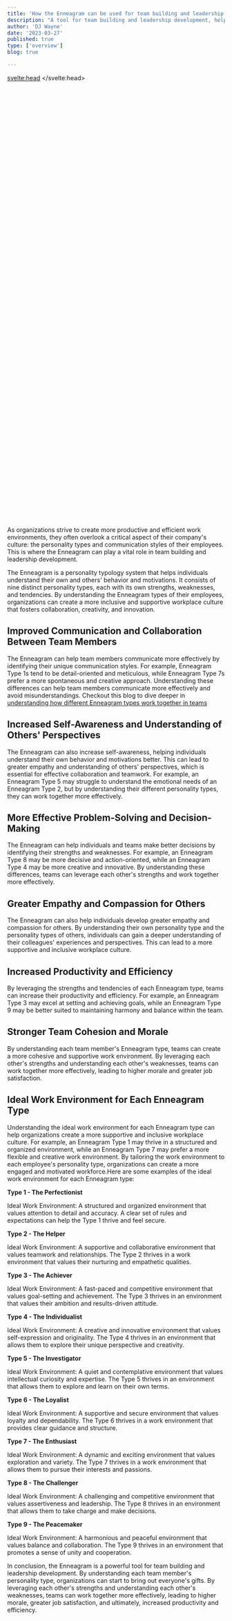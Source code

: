 ```yaml
---
title: 'How the Enneagram can be used for team building and leadership development'
description: "A tool for team building and leadership development, helping to improve communication, collaboration, and productivity"
author: 'DJ Wayne'
date: '2023-03-27'
published: true
type: ['overview']
blog: true

---
```


<svelte:head>
  <meta property="og:image" content="https://9takes.com/blogs/working-in-teams.webp" />
</svelte:head>
<script>
	import  PopCard  from "../../lib/components/atoms/PopCard.svelte";
</script>
<div
	style="display: flex;
    justify-content: center;
	height: 100vh;
	max-height: 1000px;"
>
	<PopCard
		image={`/blogs/working-in-teams.webp`}
		showIcon={false}
		text=""
		subtext=""
	/>
</div>


As organizations strive to create more productive and efficient work environments, they often overlook a critical aspect of their company's culture: the personality types and communication styles of their employees. This is where the Enneagram can play a vital role in team building and leadership development.

The Enneagram is a personality typology system that helps individuals understand their own and others' behavior and motivations. It consists of nine distinct personality types, each with its own strengths, weaknesses, and tendencies. By understanding the Enneagram types of their employees, organizations can create a more inclusive and supportive workplace culture that fosters collaboration, creativity, and innovation.

## Improved Communication and Collaboration Between Team Members

The Enneagram can help team members communicate more effectively by identifying their unique communication styles. For example, Enneagram Type 1s tend to be detail-oriented and meticulous, while Enneagram Type 7s prefer a more spontaneous and creative approach. Understanding these differences can help team members communicate more effectively and avoid misunderstandings. Checkout this blog to dive deeper in <a href="working-in-teams" >understanding how different Enneagram types work together in teams</a>

## Increased Self-Awareness and Understanding of Others' Perspectives

The Enneagram can also increase self-awareness, helping individuals understand their own behavior and motivations better. This can lead to greater empathy and understanding of others' perspectives, which is essential for effective collaboration and teamwork. For example, an Enneagram Type 5 may struggle to understand the emotional needs of an Enneagram Type 2, but by understanding their different personality types, they can work together more effectively.

## More Effective Problem-Solving and Decision-Making

The Enneagram can help individuals and teams make better decisions by identifying their strengths and weaknesses. For example, an Enneagram Type 8 may be more decisive and action-oriented, while an Enneagram Type 4 may be more creative and innovative. By understanding these differences, teams can leverage each other's strengths and work together more effectively. 

## Greater Empathy and Compassion for Others

The Enneagram can also help individuals develop greater empathy and compassion for others. By understanding their own personality type and the personality types of others, individuals can gain a deeper understanding of their colleagues' experiences and perspectives. This can lead to a more supportive and inclusive workplace culture.

## Increased Productivity and Efficiency

By leveraging the strengths and tendencies of each Enneagram type, teams can increase their productivity and efficiency. For example, an Enneagram Type 3 may excel at setting and achieving goals, while an Enneagram Type 9 may be better suited to maintaining harmony and balance within the team.

## Stronger Team Cohesion and Morale

By understanding each team member's Enneagram type, teams can create a more cohesive and supportive work environment. By leveraging each other's strengths and understanding each other's weaknesses, teams can work together more effectively, leading to higher morale and greater job satisfaction.

## Ideal Work Environment for Each Enneagram Type

Understanding the ideal work environment for each Enneagram type can help organizations create a more supportive and inclusive workplace culture. For example, an Enneagram Type 1 may thrive in a structured and organized environment, while an Enneagram Type 7 may prefer a more flexible and creative work environment. By tailoring the work environment to each employee's personality type, organizations can create a more engaged and motivated workforce.Here are some examples of the ideal work environment for each Enneagram type:

**Type 1 - The Perfectionist**

Ideal Work Environment: A structured and organized environment that values attention to detail and accuracy. A clear set of rules and expectations can help the Type 1 thrive and feel secure.

**Type 2 - The Helper**

Ideal Work Environment: A supportive and collaborative environment that values teamwork and relationships. The Type 2 thrives in a work environment that values their nurturing and empathetic qualities.

**Type 3 - The Achiever**

Ideal Work Environment: A fast-paced and competitive environment that values goal-setting and achievement. The Type 3 thrives in an environment that values their ambition and results-driven attitude.

**Type 4 - The Individualist**

Ideal Work Environment: A creative and innovative environment that values self-expression and originality. The Type 4 thrives in an environment that allows them to explore their unique perspective and creativity.

**Type 5 - The Investigator**

Ideal Work Environment: A quiet and contemplative environment that values intellectual curiosity and expertise. The Type 5 thrives in an environment that allows them to explore and learn on their own terms.

**Type 6 - The Loyalist**

Ideal Work Environment: A supportive and secure environment that values loyalty and dependability. The Type 6 thrives in a work environment that provides clear guidance and structure.

**Type 7 - The Enthusiast**

Ideal Work Environment: A dynamic and exciting environment that values exploration and variety. The Type 7 thrives in a work environment that allows them to pursue their interests and passions.

**Type 8 - The Challenger**

Ideal Work Environment: A challenging and competitive environment that values assertiveness and leadership. The Type 8 thrives in an environment that allows them to take charge and make decisions.

**Type 9 - The Peacemaker**

Ideal Work Environment: A harmonious and peaceful environment that values balance and collaboration. The Type 9 thrives in an environment that promotes a sense of unity and cooperation.

In conclusion, the Enneagram is a powerful tool for team building and leadership development. By understanding each team member's personality type, organizations can start to bring out everyone's gifts. By leveraging each other's strengths and understanding each other's weaknesses, teams can work together more effectively, leading to higher morale, greater job satisfaction, and ultimately, increased productivity and efficiency.


<div>
<script type="application/ld+json">

[
  {
    "@type": [
      "http://schema.org/BlogPosting"
    ],
    "http://schema.org/articleBody": [
      {
        "@value": "As organizations strive to create more productive and efficient work environments, they often overlook a critical aspect of their company's culture: the personality types and communication styles of their employees. This is where the Enneagram can play a vital role in team building and leadership development. ..."
      }
    ],
    "http://schema.org/articleSection": [
      {
        "@value": "Team Building"
      }
    ],
    "http://schema.org/author": [
      {
        "@type": [
          "http://schema.org/Person"
        ],
        "http://schema.org/name": [
          {
            "@value": "DJ"
          }
        ]
      }
    ],
    "http://schema.org/dateModified": [
      {
        "@type": "http://schema.org/Date",
        "@value": "2023-03-01T00:00:00-07:00"
      }
    ],
    "http://schema.org/datePublished": [
      {
        "@type": "http://schema.org/Date",
        "@value": "2023-03-17T00:00:00-07:00"
      }
    ],
    "http://schema.org/description": [
      {
        "@value": "Learn how the Enneagram can help organizations create a more inclusive and supportive workplace culture that fosters collaboration, creativity, and innovation."
      }
    ],
    "http://schema.org/headline": [
      {
        "@value": "Using the Enneagram for Team Building and Leadership Development"
      }
    ],
    "http://schema.org/image": [
      {
        "@type": [
          "http://schema.org/ImageObject"
        ],
        "http://schema.org/height": [
          {
            "@value": "630"
          }
        ],
        "http://schema.org/url": [
          {
            "@id": "https://9takes.com/blogs/working-in-teams.webp"
          }
        ],
        "http://schema.org/width": [
          {
            "@value": "1200"
          }
        ]
      }
    ],
    "http://schema.org/mainEntityOfPage": [
      {
        "@id": "https://9takes.com/blog/enneagram/workplace-team-building",
        "@type": [
          "http://schema.org/WebPage"
        ]
      }
    ],
    "http://schema.org/publisher": [
      {
        "@type": [
          "http://schema.org/Organization"
        ],
        "http://schema.org/logo": [
          {
            "@type": [
              "http://schema.org/ImageObject"
            ],
            "http://schema.org/url": [
              {
                "@id": "https://9takes.com/enneagram.svg"
              }
            ]
          }
        ],
        "http://schema.org/name": [
          {
            "@value": "9Takes"
          }
        ]
      }
    ]
  }
]

</script>
</div>
